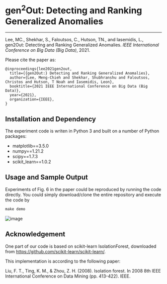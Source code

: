 # gen<sup>2</sup>Out: Detecting and Ranking Generalized Anomalies

------------

Lee, MC., Shekhar, S., Faloutsos, C., Hutson, TN., and Iasemidis, L., gen2Out: Detecting and Ranking Generalized Anomalies. *IEEE International Conference on Big Data (Big Data)*, 2021.

Please cite the paper as:

    @inproceedings{lee2021gen2out,
      title={{gen2Out:} Detecting and Ranking Generalized Anomalies},
      author={Lee, Meng-Chieh and Shekhar, Shubhranshu and Faloutsos, Christos and Hutson, T Noah and Iasemidis, Leon},
      booktitle={2021 IEEE International Conference on Big Data (Big Data)},
      year={2021},
      organization={IEEE},
    }
    
## Installation and Dependency
The experiment code is writen in Python 3 and built on a number of Python packages:
- matplotlib==3.5.0
- numpy==1.21.2
- scipy==1.7.3
- scikit_learn==1.0.2

## Usage and Sample Output
Experiments of Fig. 6 in the paper could be reproduced by running the code directly. 
You could simply download/clone the entire repository and execute the code by 

```cmd
make demo
```
![image](https://user-images.githubusercontent.com/14501754/162111146-3e04009a-b443-43c9-8c9b-2c654a7e1a02.png)

## Acknowledgement
One part of our code is based on scikit-learn IsolationForest, downloaded from https://github.com/scikit-learn/scikit-learn/.

This implementation is according to the following paper:

Liu, F. T., Ting, K. M., & Zhou, Z. H. (2008). Isolation forest. In 2008 8th IEEE International Conference on Data Mining (pp. 413-422). IEEE.
